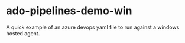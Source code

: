 # ado-pipelines-demo-win

A quick example of an azure devops yaml file to run against a windows hosted agent.
